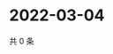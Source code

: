 # 2022-03-04

共 0 条

<!-- BEGIN WEIBO -->
<!-- 最后更新时间 Fri Mar 04 2022 19:00:39 GMT+0800 (China Standard Time) -->

<!-- END WEIBO -->
